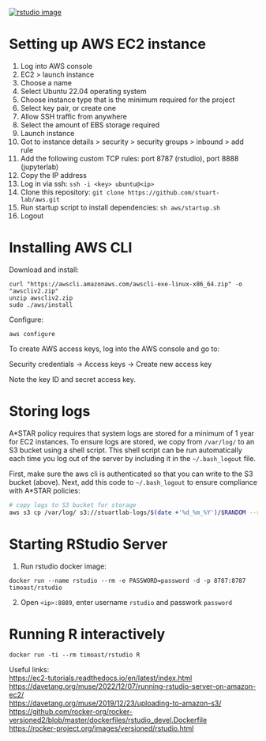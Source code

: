 [![rstudio image](https://github.com/stuart-lab/aws/actions/workflows/docker-image.yml/badge.svg)](https://github.com/stuart-lab/aws/actions/workflows/docker-image.yml)

# Setting up AWS EC2 instance

1. Log into AWS console
2. EC2 > launch instance
3. Choose a name
4. Select Ubuntu 22.04 operating system
5. Choose instance type that is the minimum required for the project
6. Select key pair, or create one
7. Allow SSH traffic from anywhere
8. Select the amount of EBS storage required
9. Launch instance
10. Got to instance details > security > security groups > inbound > add rule
11. Add the following custom TCP rules: port 8787 (rstudio), port 8888 (jupyterlab)
12. Copy the IP address
13. Log in via ssh: `ssh -i <key> ubuntu@<ip>`
14. Clone this repository: `git clone https://github.com/stuart-lab/aws.git`
15. Run startup script to install dependencies: `sh aws/startup.sh`
16. Logout

# Installing AWS CLI

Download and install:

```
curl "https://awscli.amazonaws.com/awscli-exe-linux-x86_64.zip" -o "awscliv2.zip"
unzip awscliv2.zip
sudo ./aws/install
```

Configure:

```
aws configure
```

To create AWS access keys, log into the AWS console and go to:

Security credentials -> Access keys -> Create new access key

Note the key ID and secret access key.

# Storing logs

A*STAR policy requires that system logs are stored for a minimum of 1 year for EC2 instances. To ensure logs are stored,
we copy from `/var/log/` to an S3 bucket using a shell script. This shell script can be run automatically each time you
log out of the server by including it in the `~/.bash_logout` file.

First, make sure the aws cli is authenticated so that you can write to the S3 bucket (above). Next, add this code to
`~/.bash_logout` to ensure compliance with A*STAR policies:

```bash
# copy logs to S3 bucket for storage
aws s3 cp /var/log/ s3://stuartlab-logs/$(date +'%d_%m_%Y')/$RANDOM --recursive --exclude "*" --include "*log"
```

# Starting RStudio Server

1. Run rstudio docker image:

```
docker run --name rstudio --rm -e PASSWORD=password -d -p 8787:8787 timoast/rstudio
```

2. Open `<ip>:8889`, enter username `rstudio` and passwork `password`

# Running R interactively

```
docker run -ti --rm timoast/rstudio R
```

Useful links:  
https://ec2-tutorials.readthedocs.io/en/latest/index.html  
https://davetang.org/muse/2022/12/07/running-rstudio-server-on-amazon-ec2/  
https://davetang.org/muse/2019/12/23/uploading-to-amazon-s3/  
https://github.com/rocker-org/rocker-versioned2/blob/master/dockerfiles/rstudio_devel.Dockerfile  
https://rocker-project.org/images/versioned/rstudio.html  

